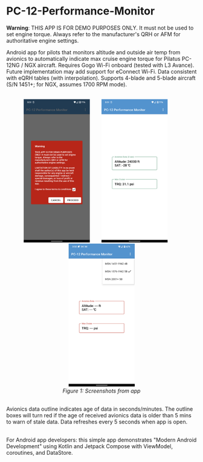 # PC-12-Performance-Monitor

<b>Warning</b>: THIS APP IS FOR DEMO PURPOSES ONLY. It must not be used to set engine torque. Always refer to the manufacturer's QRH or AFM
for authoritative engine settings.

Android app for pilots that monitors altitude and outside air temp from avionics to automatically indicate max cruise engine torque for Pilatus PC-12NG / NGX aircraft.
Requires Gogo Wi-Fi onboard (tested with L3 Avance). Future implementation may add support for eConnect Wi-Fi. Data consistent with eQRH tables (with interpolation). Supports 4-blade and 5-blade aircraft (S/N 1451+; for NGX, assumes 1700 RPM mode).
<br/>
<br/>

<p align="center">
<img src="https://raw.githubusercontent.com/daveyburke/PC-12-Performance-Monitor/main/Screenshot_1.png" alt="" width="175"/>&nbsp;&nbsp;&nbsp;&nbsp;&nbsp;&nbsp;&nbsp;&nbsp;<img src="https://raw.githubusercontent.com/daveyburke/PC-12-Performance-Monitor/main/Screenshot_2.png" alt="" width="175"/>&nbsp;&nbsp;&nbsp;&nbsp;&nbsp;&nbsp;&nbsp;&nbsp;<img src="https://raw.githubusercontent.com/daveyburke/PC-12-Performance-Monitor/main/Screenshot_3.png" alt="" width="175"/>
<br/>
<em>Figure 1: Screenshots from app</em>
</p>

<br/>
Avionics data outline indicates age of data in seconds/minutes. The outline boxes will turn red if the age of received avionics data is older than 5 mins to warn of stale data. Data refreshes every 5 seconds when app is open.
<br/>
<br/>

For Android app developers: this simple app demonstrates "Modern Android Development" using Kotlin and Jetpack Compose with ViewModel, coroutines, and DataStore.


